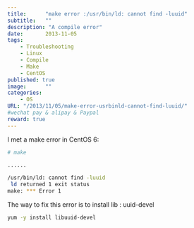 ```yaml
---
title:      "make error :/usr/bin/ld: cannot find -luuid"
subtitle:   ""
description: "A compile error"
date:       2013-11-05
tags: 
    - Troubleshooting
    - Linux
    - Compile
    - Make
    - CentOS
published: true 
image:      ""
categories:
    - OS
URL: "/2013/11/05/make-error-usrbinld-cannot-find-luuid/"
#wechat pay & alipay & Paypal
reward: true
---
```

I met a make error in CentOS 6:

~~~bash
# make

......

/usr/bin/ld: cannot find -luuid
 ld returned 1 exit status
make: *** Error 1
~~~

The way to fix this error is to install lib : uuid-devel

~~~bash
yum -y install libuuid-devel
~~~
